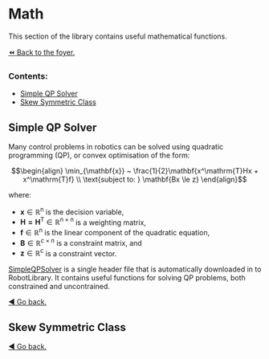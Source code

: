 # Math
This section of the library contains useful mathematical functions.

[:rewind: Back to the foyer.](../README.md)

### Contents:
- [Simple QP Solver](#simple-qp-solver)
- [Skew Symmetric Class](#skew-symmetric-class)

## Simple QP Solver
Many control problems in robotics can be solved using quadratic programming (QP), or convex optimisation of the form:
```math
\begin{align}
	\min_{\mathbf{x}} ~ \frac{1}{2}\mathbf{x^\mathrm{T}Hx + x^\mathrm{T}f} \\
	\text{subject to: } \mathbf{Bx \le z}
\end{align}
```
where:
- $\mathbf{x}\in\mathbb{R}^\mathrm{n}$ is the decision variable,
- $\mathbf{H = H^\mathrm{T}}\in\mathbb{R}^\mathrm{n\times n}$ is a weighting matrix,
- $\mathbf{f}\in\mathbb{R}^\mathrm{n}$ is the linear component of the quadratic equation,
- $\mathbf{B}\in\mathbb{R}^\mathrm{c\times n}$ is a constraint matrix, and
- $\mathbf{z}\in\mathbb{R}^\mathrm{c}$ is a constraint vector.

[SimpleQPSolver](https://github.com/Woolfrey/software_simple_qp) is a single header file that is automatically downloaded in to RobotLibrary. It contains useful functions for solving QP problems, both constrained and uncontrained.

[:arrow_backward: Go back.](#math)

## Skew Symmetric Class

[:arrow_backward: Go back.](#math)

